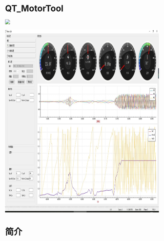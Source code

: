 # QT_MotorTool

![](https://img.shields.io/badge/Edition-QT%3E5.0-brightgreen  )

<div align=center><img width="1920" height="600" src="https://github.com/LXiuFeng/QT_MotorTool/blob/main/img/QQ%E5%9B%BE%E7%89%8720210611085033.jpg"></div>


# 简介
